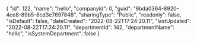 {
  "id": 122,
  "name": "hello",
  "companyId": 0,
  "guid": "9bda0364-8920-4ce8-89b5-8cd3e7697848",
  "sharingType": "Public",
  "readonly": false,
  "isDefault": false,
  "dateCreated": "2022-08-22T17:24:20.11",
  "lastUpdated": "2022-08-22T17:24:20.11",
  "departmentId": 142,
  "departmentName": "hello",
  "isSystemDepartment": false
}